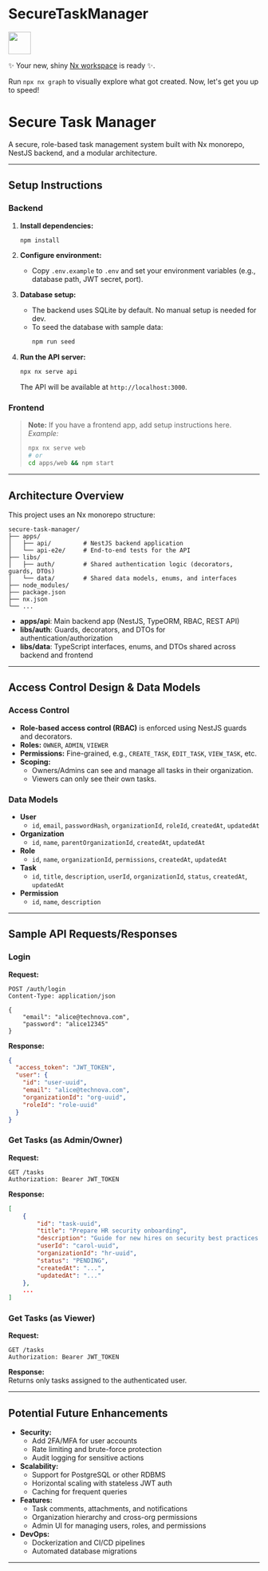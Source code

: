 # SecureTaskManager

<a alt="Nx logo" href="https://nx.dev" target="_blank" rel="noreferrer"><img src="https://raw.githubusercontent.com/nrwl/nx/master/images/nx-logo.png" width="45"></a>

✨ Your new, shiny [Nx workspace](https://nx.dev) is ready ✨.

Run `npx nx graph` to visually explore what got created. Now, let's get you up to speed!

# Secure Task Manager

A secure, role-based task management system built with Nx monorepo, NestJS backend, and a modular architecture.

---

## Setup Instructions

### Backend

1. **Install dependencies:**

   ```sh
   npm install
   ```

2. **Configure environment:**
   - Copy `.env.example` to `.env` and set your environment variables (e.g., database path, JWT secret, port).

3. **Database setup:**
   - The backend uses SQLite by default. No manual setup is needed for dev.
   - To seed the database with sample data:
     ```sh
     npm run seed
     ```

4. **Run the API server:**
   ```sh
   npx nx serve api
   ```
   The API will be available at `http://localhost:3000`.

### Frontend

> **Note:** If you have a frontend app, add setup instructions here.  
> _Example:_
>
> ```sh
> npx nx serve web
> # or
> cd apps/web && npm start
> ```

---

## Architecture Overview

This project uses an Nx monorepo structure:

```
secure-task-manager/
├── apps/
│   ├── api/         # NestJS backend application
│   └── api-e2e/     # End-to-end tests for the API
├── libs/
│   ├── auth/        # Shared authentication logic (decorators, guards, DTOs)
│   └── data/        # Shared data models, enums, and interfaces
├── node_modules/
├── package.json
├── nx.json
└── ...
```

- **apps/api**: Main backend app (NestJS, TypeORM, RBAC, REST API)
- **libs/auth**: Guards, decorators, and DTOs for authentication/authorization
- **libs/data**: TypeScript interfaces, enums, and DTOs shared across backend and frontend

---

## Access Control Design & Data Models

### Access Control

- **Role-based access control (RBAC)** is enforced using NestJS guards and decorators.
- **Roles:** `OWNER`, `ADMIN`, `VIEWER`
- **Permissions:** Fine-grained, e.g., `CREATE_TASK`, `EDIT_TASK`, `VIEW_TASK`, etc.
- **Scoping:**
  - Owners/Admins can see and manage all tasks in their organization.
  - Viewers can only see their own tasks.

### Data Models

- **User**
  - `id`, `email`, `passwordHash`, `organizationId`, `roleId`, `createdAt`, `updatedAt`
- **Organization**
  - `id`, `name`, `parentOrganizationId`, `createdAt`, `updatedAt`
- **Role**
  - `id`, `name`, `organizationId`, `permissions`, `createdAt`, `updatedAt`
- **Task**
  - `id`, `title`, `description`, `userId`, `organizationId`, `status`, `createdAt`, `updatedAt`
- **Permission**
  - `id`, `name`, `description`

---

## Sample API Requests/Responses

### Login

**Request:**

```http
POST /auth/login
Content-Type: application/json

{
	"email": "alice@technova.com",
	"password": "alice12345"
}
```

**Response:**

```json
{
  "access_token": "JWT_TOKEN",
  "user": {
    "id": "user-uuid",
    "email": "alice@technova.com",
    "organizationId": "org-uuid",
    "roleId": "role-uuid"
  }
}
```

### Get Tasks (as Admin/Owner)

**Request:**

```http
GET /tasks
Authorization: Bearer JWT_TOKEN
```

**Response:**

```json
[
	{
		"id": "task-uuid",
		"title": "Prepare HR security onboarding",
		"description": "Guide for new hires on security best practices.",
		"userId": "carol-uuid",
		"organizationId": "hr-uuid",
		"status": "PENDING",
		"createdAt": "...",
		"updatedAt": "..."
	},
	...
]
```

### Get Tasks (as Viewer)

**Request:**

```http
GET /tasks
Authorization: Bearer JWT_TOKEN
```

**Response:**  
Returns only tasks assigned to the authenticated user.

---

## Potential Future Enhancements

- **Security:**
  - Add 2FA/MFA for user accounts
  - Rate limiting and brute-force protection
  - Audit logging for sensitive actions
- **Scalability:**
  - Support for PostgreSQL or other RDBMS
  - Horizontal scaling with stateless JWT auth
  - Caching for frequent queries
- **Features:**
  - Task comments, attachments, and notifications
  - Organization hierarchy and cross-org permissions
  - Admin UI for managing users, roles, and permissions
- **DevOps:**
  - Dockerization and CI/CD pipelines
  - Automated database migrations

---
